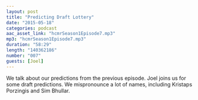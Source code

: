 ```yaml
---
layout: post
title: "Predicting Draft Lottery"
date: "2015-05-18"
categories: podcast
aac_asset_link: "hcmrSeason1Episode7.mp3"
mp3: "hcmrSeason1Episode7.mp3"
duration: "58:29"
length: "140362186"
number: "007"
guests: [Joel]
---
```


We talk about our predictions from the previous episode. Joel joins us for some draft predictions. We mispronounce a lot of names, including Kristaps Porzingis and Sim Bhullar.
